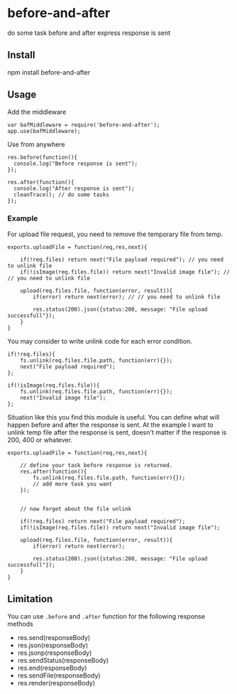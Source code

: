 # before-and-after
do some task before and after express response is sent

## Install
npm install before-and-after

## Usage

Add the middleware
```
var bafMiddleware = require('before-and-after');
app.use(bafMiddleware);
```

Use from anywhere
```
res.before(function(){
  console.log("Before response is sent");
});

res.after(function(){
  console.log("After response is sent");
  cleanTrace(); // do some tasks
});
```

### Example






For upload file request, you need to remove the temporary file from temp. 

```
exports.uploadFile = function(req,res,next){

	if(!req.files) return next("File payload required"); // you need to unlink file
	if(!isImage(req.files.file)) return next("Invalid image file"); // // you need to unlink file

	upload(req.files.file, function(error, result)){
		if(error) return next(error); // // you need to unlink file

		res.status(200).json({status:200, message: "File upload successfull"});
	}
}
```

You may consider to write unlink code for each error condition.


```
if(!req.files){
	fs.unlink(req.files.file.path, function(err){});
	next("File payload required");
};

if(!isImage(req.files.file)){
	fs.unlink(req.files.file.path, function(err){});
	next("Invalid image file");
};

```

Situation like this you find this module is useful. You can define what will happen before and after the response is sent. At the example I want to unlink temp file after the response is sent, doesn't matter if the response is 200, 400 or whatever.

```
exports.uploadFile = function(req,res,next){

	// define your task before response is returned.
	res.after(function(){
		fs.unlink(req.files.file.path, function(err){});
		// add more task you want
	});


	// now forget about the file unlink

	if(!req.files) return next("File payload required"); 
	if(!isImage(req.files.file)) return next("Invalid image file"); 

	upload(req.files.file, function(error, result)){
		if(error) return next(error);

		res.status(200).json({status:200, message: "File upload successfull"});
	}
}
```

## Limitation

You can use `.before` and `.after` function for the following response methods

* res.send(responseBody)
* res.json(responseBody)
* res.jsonp(responseBody)
* res.sendStatus(responseBody)
* res.end(responseBody)
* res.sendFile(responseBody)
* res.render(responseBody)
